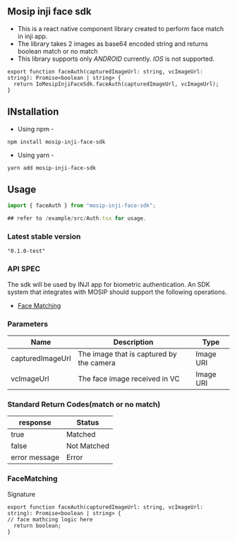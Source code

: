 ## Mosip inji face sdk
- This is a react native component library created to perform face match in inji app.  
- The library takes 2 images as base64 encoded string and returns boolean match or no match 
- This library supports only *ANDROID* currently. *IOS* is not supported.
```
export function faceAuth(capturedImageUrl: string, vcImageUrl: string): Promise<boolean | string> {
  return IoMosipInjiFaceSdk.faceAuth(capturedImageUrl, vcImageUrl);
}
```

## INstallation
- Using npm -
```
npm install mosip-inji-face-sdk
```
- Using yarn -
```
yarn add mosip-inji-face-sdk
```

## Usage

```js
import { faceAuth } from "mosip-inji-face-sdk";

## refer to /example/src/Auth.tsx for usage.
```


### Latest stable version
```
"0.1.0-test"
```

### API SPEC
The sdk will be used by INJI app for biometric authentication. An SDK system that integrates with MOSIP should support the following operations. 
* [Face Matching](#FaceMatching)

### Parameters
Name | Description | Type
-----|-------------|--------------
capturedImageUrl | The image that is captured by the camera | Image URI
vcImageUrl | The face image received in VC | Image URI

### Standard Return Codes(match or no match)
response | Status
-----|---------
true | Matched
false | Not Matched
error message | Error

### FaceMatching
Signature 
```
export function faceAuth(capturedImageUrl: string, vcImageUrl: string): Promise<boolean | string> {
// face mathcing logic here
  return boolean;
}
```
